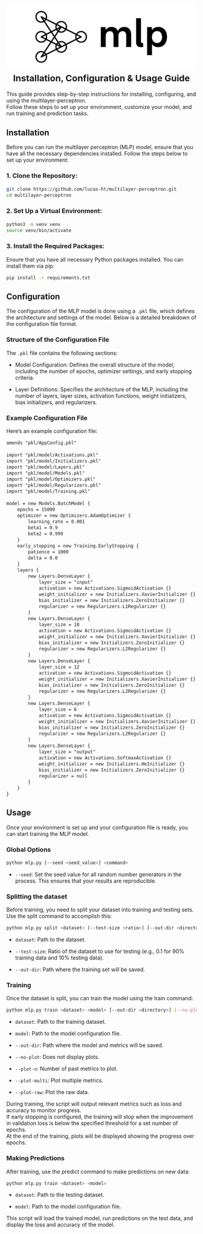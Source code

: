 <h1 align="center">
  <picture>
    <source
      media="(prefers-color-scheme: dark)"
      srcset="../assets/banner/mlp-dark.svg"
    >
    <img
      alt="multilayer-perceptron"
      src="../assets/banner/mlp-light.svg"
      width="500"
    >
  </picture>
  <br>
  <small>Installation, Configuration & Usage Guide</small>
</h1>


This guide provides step-by-step instructions for installing, configuring, and using the multilayer-perceptron.\
Follow these steps to set up your environment, customize your model, and run training and prediction tasks.


## Installation

Before you can run the multilayer perceptron (MLP) model, ensure that you have all the necessary dependencies installed.
Follow the steps below to set up your environment:


### 1. Clone the Repository:

```bash
git clone https://github.com/lucas-ht/multilayer-perceptron.git
cd multilayer-perceptron
```


### 2. Set Up a Virtual Environment:

```bash
python3 -m venv venv
source venv/bin/activate
```


### 3. Install the Required Packages:

Ensure that you have all necessary Python packages installed.
You can install them via pip:

```bash
pip install -r requirements.txt
```


## Configuration

The configuration of the MLP model is done using a `.pkl` file, which defines the architecture and settings of the model.
Below is a detailed breakdown of the configuration file format.


### Structure of the Configuration File

The `.pkl` file contains the following sections:

* Model Configuration: Defines the overall structure of the model, including the number of epochs, optimizer settings, and early stopping criteria.

* Layer Definitions: Specifies the architecture of the MLP, including the number of layers, layer sizes, activation functions, weight initializers, bias initializers, and regularizers.


### Example Configuration File

Here’s an example configuration file:

```pkl
amends "pkl/AppConfig.pkl"

import "pkl/model/Activations.pkl"
import "pkl/model/Initializers.pkl"
import "pkl/model/Layers.pkl"
import "pkl/model/Models.pkl"
import "pkl/model/Optimizers.pkl"
import "pkl/model/Regularizers.pkl"
import "pkl/model/Training.pkl"

model = new Models.BatchModel {
    epochs = 15000
    optimizer = new Optimizers.AdamOptimizer {
        learning_rate = 0.001
        beta1 = 0.9
        beta2 = 0.999
    }
    early_stopping = new Training.EarlyStopping {
        patience = 1000
        delta = 0.0
    }
    layers {
        new Layers.DenseLayer {
            layer_size = "input"
            activation = new Activations.SigmoidActivation {}
            weight_initializer = new Initializers.XavierInitializer {}
            bias_initializer = new Initializers.ZeroInitializer {}
            regularizer = new Regularizers.L1Regularizer {}
        }
        new Layers.DenseLayer {
            layer_size = 18
            activation = new Activations.SigmoidActivation {}
            weight_initializer = new Initializers.XavierInitializer {}
            bias_initializer = new Initializers.ZeroInitializer {}
            regularizer = new Regularizers.L2Regularizer {}
        }
        new Layers.DenseLayer {
            layer_size = 12
            activation = new Activations.SigmoidActivation {}
            weight_initializer = new Initializers.XavierInitializer {}
            bias_initializer = new Initializers.ZeroInitializer {}
            regularizer = new Regularizers.L2Regularizer {}
        }
        new Layers.DenseLayer {
            layer_size = 6
            activation = new Activations.SigmoidActivation {}
            weight_initializer = new Initializers.XavierInitializer {}
            bias_initializer = new Initializers.ZeroInitializer {}
            regularizer = new Regularizers.L2Regularizer {}
        }
        new Layers.DenseLayer {
            layer_size = "output"
            activation = new Activations.SoftmaxActivation {}
            weight_initializer = new Initializers.HeInitializer {}
            bias_initializer = new Initializers.ZeroInitializer {}
            regularizer = null
        }
    }
}
```


## Usage

Once your environment is set up and your configuration file is ready, you can start training the MLP model.


### Global Options

```bash
python mlp.py [--seed <seed_value>] <command>
```

* `--seed`: Set the seed value for all random number generators in the process. This ensures that your results are reproducible.


### Splitting the dataset

Before training, you need to split your dataset into training and testing sets.
Use the split command to accomplish this:

```bash
python mlp.py split <dataset> [--test-size <ratio>] [--out-dir <directory>]
```

* `dataset`: Path to the dataset.

* `--test-size`: Ratio of the dataset to use for testing (e.g., 0.1 for 90% training data and 10% testing data).

* `--out-dir`: Path where the training set will be saved.


### Training

Once the dataset is split, you can train the model using the train command:

```bash
python mlp.py train <dataset> <model> [--out-dir <directory>] [--no-plot] [--plot-n <n>] [--plot-multi] [--plot-raw]
```

* `dataset`: Path to the training dataset.

* `model`: Path to the model configuration file.

* `--out-dir`: Path where the model and metrics will be saved.

* `--no-plot`: Does not display plots.

* `--plot-n`: Number of past metrics to plot.

* `--plot-multi`: Plot multiple metrics.

* `--plot-raw`: Plot the raw data.

During training, the script will output relevant metrics such as loss and accuracy to monitor progress.\
If early stopping is configured, the training will stop when the improvement in validation loss is below the specified threshold for a set number of epochs.\
At the end of the training, plots will be displayed showing the progress over epochs.


### Making Predictions

After training, use the predict command to make predictions on new data:

```bash
python mlp.py train <dataset> <model>
```

* `dataset`: Path to the testing dataset.

* `model`: Path to the model configuration file.

This script will load the trained model, run predictions on the test data, and display the loss and accuracy of the model.
